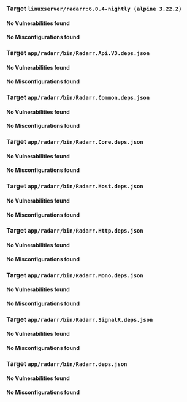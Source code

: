 
### Target `linuxserver/radarr:6.0.4-nightly (alpine 3.22.2)`
#### No Vulnerabilities found
#### No Misconfigurations found
### Target `app/radarr/bin/Radarr.Api.V3.deps.json`
#### No Vulnerabilities found
#### No Misconfigurations found
### Target `app/radarr/bin/Radarr.Common.deps.json`
#### No Vulnerabilities found
#### No Misconfigurations found
### Target `app/radarr/bin/Radarr.Core.deps.json`
#### No Vulnerabilities found
#### No Misconfigurations found
### Target `app/radarr/bin/Radarr.Host.deps.json`
#### No Vulnerabilities found
#### No Misconfigurations found
### Target `app/radarr/bin/Radarr.Http.deps.json`
#### No Vulnerabilities found
#### No Misconfigurations found
### Target `app/radarr/bin/Radarr.Mono.deps.json`
#### No Vulnerabilities found
#### No Misconfigurations found
### Target `app/radarr/bin/Radarr.SignalR.deps.json`
#### No Vulnerabilities found
#### No Misconfigurations found
### Target `app/radarr/bin/Radarr.deps.json`
#### No Vulnerabilities found
#### No Misconfigurations found
